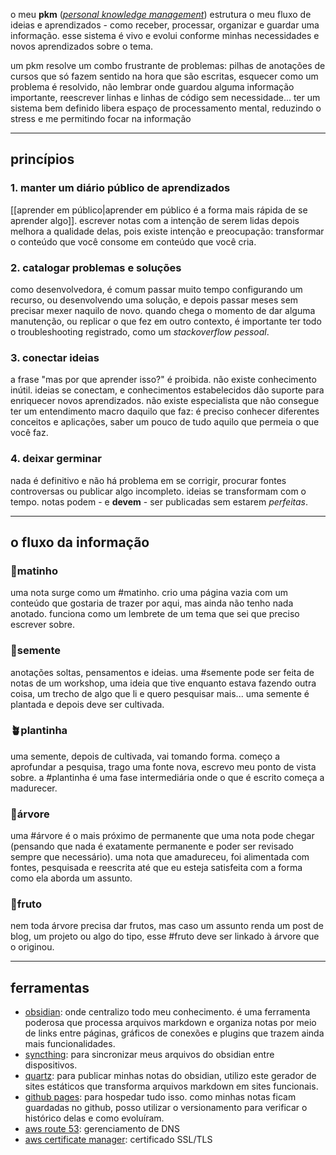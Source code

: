 o meu **pkm** (*[personal knowledge management](https://en.wikipedia.org/wiki/Personal_knowledge_management)*) estrutura o meu fluxo de ideias e aprendizados - como receber, processar, organizar e guardar uma informação. esse sistema é vivo e evolui conforme minhas necessidades e novos aprendizados sobre o tema. 

um pkm resolve um combo frustrante de problemas: pilhas de anotações de cursos que só fazem sentido na hora que são escritas, esquecer como um problema é resolvido, não lembrar onde guardou alguma informação importante, reescrever linhas e linhas de código sem necessidade... ter um sistema bem definido libera espaço de processamento mental, reduzindo o stress e me permitindo focar na informação

---
## princípios
### 1. manter um diário público de aprendizados
[[aprender em público|aprender em público é  a forma mais rápida de se aprender algo]]. escrever notas com a intenção de serem lidas depois melhora a qualidade delas, pois existe intenção e preocupação: transformar o conteúdo que você consome em conteúdo que você cria.
### 2. catalogar problemas e soluções
como desenvolvedora, é comum passar muito tempo configurando um recurso, ou desenvolvendo uma solução, e depois passar meses sem precisar mexer naquilo de novo. quando chega o momento de dar alguma manutenção, ou replicar o que fez em outro contexto, é importante ter todo o troubleshooting registrado, como um *stackoverflow pessoal*.
### 3. conectar ideias
a frase "mas por que aprender isso?" é proibida. não existe conhecimento inútil. ideias se conectam, e conhecimentos estabelecidos dão suporte para enriquecer novos aprendizados. não existe especialista que não consegue ter um entendimento macro daquilo que faz: é preciso conhecer diferentes conceitos e aplicações, saber um pouco de tudo aquilo que permeia o que você faz.
### 4. deixar germinar
nada é definitivo e não há problema em se corrigir, procurar fontes controversas ou publicar algo incompleto. ideias se transformam com o tempo. notas podem - e **devem** - ser publicadas sem estarem *perfeitas*.

---------------
## o fluxo da informação
### 🌿matinho
uma nota surge como um #matinho. crio uma página vazia com um conteúdo que gostaria de trazer por aqui, mas ainda não tenho nada anotado. funciona como um lembrete de um tema que sei que preciso escrever sobre.
### 🌱semente 
anotações soltas, pensamentos e ideias. uma #semente pode ser feita de notas de um workshop, uma ideia que tive enquanto estava fazendo outra coisa, um trecho de algo que li e quero pesquisar mais... uma semente é plantada e depois deve ser cultivada.
### 🪴plantinha
uma semente, depois de cultivada, vai tomando forma. começo a aprofundar a pesquisa, trago uma fonte nova, escrevo meu ponto de vista sobre. a #plantinha é uma fase intermediária onde o que é escrito começa a madurecer.
### 🌳árvore
uma #árvore é o mais próximo de permanente que uma nota pode chegar (pensando que nada é exatamente permanente e poder ser revisado sempre que necessário). uma nota que amadureceu, foi alimentada com fontes, pesquisada e reescrita até que eu esteja satisfeita com a forma como ela aborda um assunto.
### 🍎fruto
nem toda árvore precisa dar frutos, mas caso um assunto renda um post de blog, um projeto ou algo do tipo, esse #fruto deve ser linkado à árvore que o originou.

---------------------
## ferramentas
- [obsidian](https://obsidian.md/): onde centralizo todo meu conhecimento. é uma ferramenta poderosa que processa arquivos markdown e organiza notas por meio de links entre páginas, gráficos de conexões e plugins que trazem ainda mais funcionalidades. 
- [syncthing](https://syncthing.net/): para sincronizar meus arquivos do obsidian entre dispositivos.
- [quartz](https://quartz.jzhao.xyz/): para publicar minhas notas do obsidian, utilizo este gerador de sites estáticos que transforma arquivos markdown em sites funcionais.
- [github pages](https://pages.github.com/): para hospedar tudo isso. como minhas notas ficam guardadas no github, posso utilizar o versionamento para verificar o histórico delas e como evoluíram.
- [aws route 53](https://aws.amazon.com/pt/route53/): gerenciamento de DNS
- [aws certificate manager](https://aws.amazon.com/certificate-manager/): certificado SSL/TLS